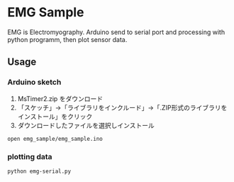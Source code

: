 # EMG Sample
EMG is Electromyography.
Arduino send to serial port and processing with python programm, then plot sensor data.

## Usage
### Arduino sketch

1. MsTimer2.zip をダウンロード
2. 「スケッチ」→「ライブラリをインクルード」→「.ZIP形式のライブラリをインストール」をクリック
3. ダウンロードしたファイルを選択しインストール
```
open emg_sample/emg_sample.ino
```

### plotting data
```
python emg-serial.py
```
